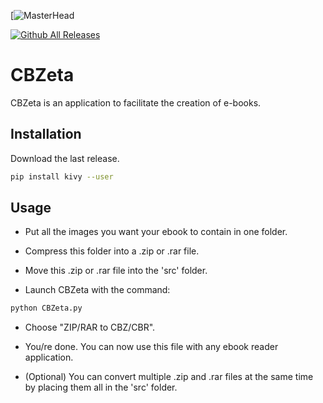 [![MasterHead]('banner.png')

[![Github All Releases](https://img.shields.io/github/downloads/acentino/CBZeta/total.svg)]()

# CBZeta

CBZeta is an application to facilitate the creation of e-books.

## Installation

Download the last release.

```bash
pip install kivy --user
```

## Usage

- Put all the images you want your ebook to contain in one folder.

- Compress this folder into a .zip or .rar file.

- Move this .zip or .rar file into the 'src' folder.

- Launch CBZeta with the command:

```bash
python CBZeta.py
```

- Choose "ZIP/RAR to CBZ/CBR".

- You/re done. You can now use this file with any ebook reader application.

- (Optional) You can convert multiple .zip and .rar files at the same time by placing them all in the 'src' folder.